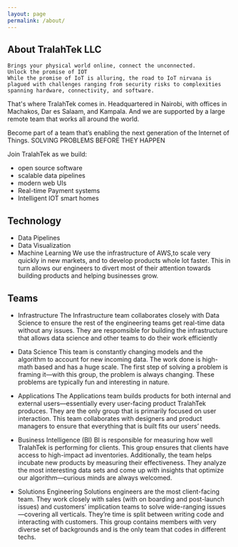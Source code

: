 ```yaml
---
layout: page
permalink: /about/
---
```


## About TralahTek LLC
    Brings your physical world online, connect the unconnected.
    Unlock the promise of IOT
    While the promise of IoT is alluring, the road to IoT nirvana is plagued with challenges ranging from security risks to complexities spanning hardware, connectivity, and software.
That's where TralahTek comes in.
Headquartered in Nairobi, with offices in Machakos, Dar es Salaam, and Kampala.
And we are supported by a large remote team that works all around the world.

Become part of a team that’s enabling the next generation of the Internet of Things.
SOLVING PROBLEMS BEFORE THEY HAPPEN

Join TralahTek as we build:
- open source software
- scalable data pipelines
- modern web UIs
- Real-time Payment systems
- Intelligent IOT smart homes

## Technology
* Data Pipelines
* Data Visualization
* Machine Learning
We use the infrastructure of AWS,to scale very quickly in new markets, and to develop products whole lot faster.
This in turn allows our engineers to divert most of their attention towards building products and helping businesses grow.

## Teams

* Infrastructure
The Infrastructure team collaborates closely with Data Science to ensure the rest of
the engineering teams get real-time data without any issues.
They are respomsible for building the infrastructure that allows data science and other
teams to do their work efficiently

* Data Science
This team is constantly changing models and the algorithm to account for new incoming data. The work done is high-math based and has a huge scale. The first step of solving a problem is framing it—with this group, the problem is always changing. These problems are typically fun and interesting in nature.

* Applications
The Applications team builds products for both internal and external users—essentially every user-facing product TralahTek produces. They are the only group that is primarily focused on user interaction. This team collaborates with designers and product managers to ensure that everything that is built fits our users’ needs.

* Business Intelligence (BI)
BI is responsible for measuring how well TralahTek is performing for clients. This group ensures that clients have access to high-impact ad inventories. Additionally, the team helps incubate new products by measuring their effectiveness. They analyze the most interesting data sets and come up with insights that optimize our algorithm—curious minds are always welcomed.

* Solutions Engineering
Solutions engineers are the most client-facing team. They work closely with sales (with on boarding and post-launch issues) and customers’ implication teams to solve wide-ranging issues—covering all verticals. They’re time is split between writing code and interacting with customers. This group contains members with very diverse set of backgrounds and is the only team that codes in different techs.

